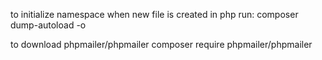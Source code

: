 to initialize namespace when new file is created in php run:
composer dump-autoload -o

to download phpmailer/phpmailer
composer require phpmailer/phpmailer